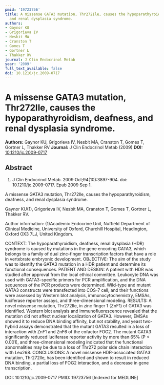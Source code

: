 ```yaml
---
pmid: '19723756'
title: A missense GATA3 mutation, Thr272Ile, causes the hypoparathyroidism, deafness,
  and renal dysplasia syndrome.
authors:
- Gaynor KU
- Grigorieva IV
- Nesbit MA
- Cranston T
- Gomes T
- Gortner L
- Thakker RV
journal: J Clin Endocrinol Metab
year: '2009'
full_text_available: false
doi: 10.1210/jc.2009-0717
---
```


# A missense GATA3 mutation, Thr272Ile, causes the hypoparathyroidism, deafness, and renal dysplasia syndrome.
**Authors:** Gaynor KU, Grigorieva IV, Nesbit MA, Cranston T, Gomes T, Gortner L, Thakker RV
**Journal:** J Clin Endocrinol Metab (2009)
**DOI:** [10.1210/jc.2009-0717](https://doi.org/10.1210/jc.2009-0717)

## Abstract

1. J Clin Endocrinol Metab. 2009 Oct;94(10):3897-904. doi: 10.1210/jc.2009-0717. 
Epub 2009 Sep 1.

A missense GATA3 mutation, Thr272Ile, causes the hypoparathyroidism, deafness, 
and renal dysplasia syndrome.

Gaynor KU(1), Grigorieva IV, Nesbit MA, Cranston T, Gomes T, Gortner L, Thakker 
RV.

Author information:
(1)Academic Endocrine Unit, Nuffield Department of Clinical Medicine, University 
of Oxford, Churchill Hospital, Headington, Oxford OX3 7LJ, United Kingdom.

CONTEXT: The hypoparathyroidism, deafness, renal dysplasia (HDR) syndrome is 
caused by mutations in the gene encoding GATA3, which belongs to a family of 
dual zinc-finger transcription factors that have a role in vertebrate embryonic 
development.
OBJECTIVE: The aim of the study was to identify the GATA3 mutation in a HDR 
patient and determine its functional consequences. PATIENT AND DESIGN: A patient 
with HDR was studied after approval from the local ethical committee. Leukocyte 
DNA was used with GATA3-specific primers for PCR amplification, and the DNA 
sequences of the PCR products were determined. Wild-type and mutant GATA3 
constructs were transfected into COS-7 cell, and their functions were assessed 
by Western blot analysis, immunocytochemistry, EMSAs, luciferase reporter 
assays, and three-dimensional modeling.
RESULTS: A novel missense mutation, Thr272Ile, in zinc finger 1 (ZnF1) of GATA3 
was identified. Western blot analysis and immunofluorescence revealed that the 
mutation did not affect nuclear localization of GATA3. However, EMSAs showed it 
to reduce DNA binding affinity, but not stability, and yeast two-hybrid assays 
demonstrated that the mutant GATA3 resulted in a loss of interaction with ZnF1 
and ZnF6 of the cofactor FOG2. The mutant GATA3 significantly reduced luciferase 
reporter activity by more than 65% (P < 0.001), and three-dimensional modeling 
indicated that the functional abnormalities may be due to a loss of Thr272 polar 
side chain interaction with Leu268.
CONCLUSIONS: A novel missense HDR-associated GATA3 mutation, Thr272Ile, has been 
identified and shown to result in reduced DNA binding, a partial loss of FOG2 
interaction, and a decrease in gene transcription.

DOI: 10.1210/jc.2009-0717
PMID: 19723756 [Indexed for MEDLINE]
